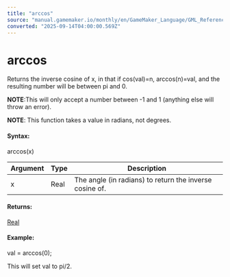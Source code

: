 ```yaml
---
title: "arccos"
source: "manual.gamemaker.io/monthly/en/GameMaker_Language/GML_Reference/Maths_And_Numbers/Angles_And_Distance/arccos.htm"
converted: "2025-09-14T04:00:00.569Z"
---
```


# arccos

Returns the inverse cosine of x, in that if cos(val)=n, arccos(n)=val, and the resulting number will be between pi and 0.

**NOTE**:This will only accept a number between -1 and 1 (anything else will throw an error).

**NOTE**: This function takes a value in radians, not degrees.

#### Syntax:

arccos(x)

| Argument | Type | Description |
| --- | --- | --- |
| x | Real | The angle (in radians) to return the inverse cosine of. |

#### Returns:

[Real](../../../GML_Overview/Data_Types.md)

#### Example:

val = arccos(0);

This will set val to pi/2.